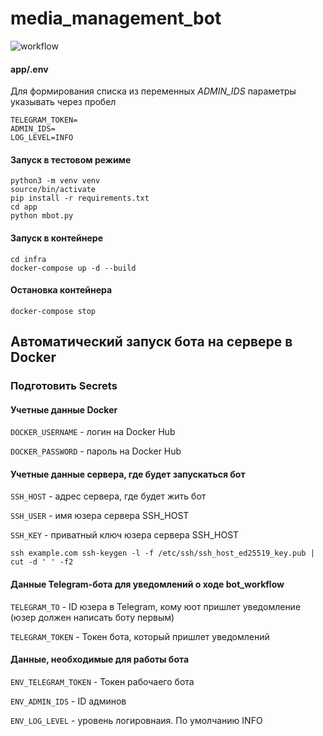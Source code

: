 # media_management_bot

![workflow](https://github.com/cianoid/media_management_bot/actions/workflows/bot_workflow.yml/badge.svg)


#### app/.env

Для формирования списка из переменных *ADMIN_IDS* параметры указывать через пробел 

```
TELEGRAM_TOKEN=
ADMIN_IDS=
LOG_LEVEL=INFO
```


#### Запуск в тестовом режиме

```
python3 -m venv venv
source/bin/activate
pip install -r requirements.txt
cd app
python mbot.py
```

#### Запуск в контейнере

```
cd infra
docker-compose up -d --build
```

#### Остановка контейнера

```
docker-compose stop
```


## Автоматический запуск бота на сервере в Docker

### Подготовить Secrets

#### Учетные данные Docker

```DOCKER_USERNAME``` - логин на Docker Hub

```DOCKER_PASSWORD``` - пароль на Docker Hub

#### Учетные данные сервера, где будет запускаться бот

```SSH_HOST``` - адрес сервера, где будет жить бот

```SSH_USER``` - имя юзера сервера SSH_HOST

```SSH_KEY``` - приватный ключ юзера сервера SSH_HOST

```
ssh example.com ssh-keygen -l -f /etc/ssh/ssh_host_ed25519_key.pub | cut -d ' ' -f2
```

#### Данные Telegram-бота для уведомлений о ходе bot_workflow

```TELEGRAM_TO``` - ID юзера в Telegram, кому юот пришлет уведомление (юзер должен написать боту первым)

```TELEGRAM_TOKEN``` - Токен бота, который пришлет уведомлений

#### Данные, необходимые для работы бота

```ENV_TELEGRAM_TOKEN``` - Токен рабочаего бота

```ENV_ADMIN_IDS``` - ID админов 

```ENV_LOG_LEVEL``` - уровень логировнаия. По умолчанию INFO
